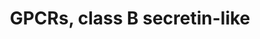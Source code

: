 ---
annotations:
- type: Pathway Ontology
  value: signaling pathway
authors:
- MaintBot
- AlexanderPico
- Eweitz
description: ''
last-edited: 2021-05-18
organisms:
- Gallus gallus
redirect_from:
- /index.php/Pathway:WP776
- /instance/WP776
schema-jsonld:
- '@context': https://schema.org/
  '@id': https://wikipathways.github.io/pathways/WP776.html
  '@type': Dataset
  creator:
    '@type': Organization
    name: WikiPathways
  description: ''
  keywords:
  - EMR2
  - PTH1R
  - GCGR
  - LPHN2
  - PTHR2
  - GLP2R
  - LPHN3
  - CRHR1
  - GHRHR
  - ELTD1
  - EMR1
  - CALCRL
  - GLP1R
  - SCTR
  - VIPR1
  - CRHR2
  - LPHN1
  - CD97
  - ADCYAP1R1
  - GIPR
  - CALCR
  - GPR64
  - VIPR2
  license: CC0
  name: GPCRs, class B secretin-like
seo: CreativeWork
title: GPCRs, class B secretin-like
wpid: WP776
---